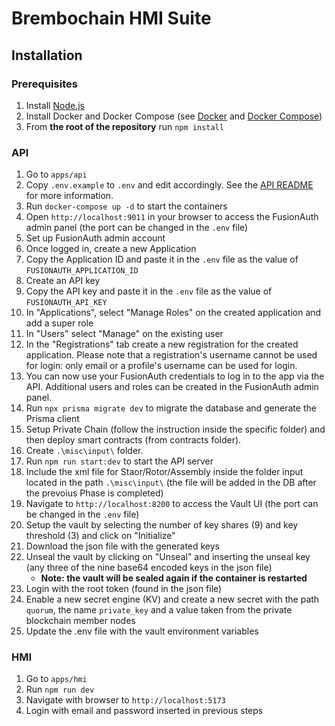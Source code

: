 # Brembochain HMI Suite

## Installation

### Prerequisites

1. Install [Node.js](https://nodejs.org/en/download/)
1. Install Docker and Docker Compose (see [Docker](https://docs.docker.com/install/) and [Docker Compose](https://docs.docker.com/compose/install/))
1. From **the root of the repository** run `npm install`

### API

1. Go to `apps/api`
1. Copy `.env.example` to `.env` and edit accordingly. See the [API README](apps/api/README.md) for more information.
1. Run `docker-compose up -d` to start the containers
1. Open `http://localhost:9011` in your browser to access the FusionAuth admin panel (the port can be changed in the `.env` file)
1. Set up FusionAuth admin account
1. Once logged in, create a new Application
1. Copy the Application ID and paste it in the `.env` file as the value of `FUSIONAUTH_APPLICATION_ID`
1. Create an API key
1. Copy the API key and paste it in the `.env` file as the value of `FUSIONAUTH_API_KEY`
1. In "Applications", select "Manage Roles" on the created application and add a super role
1. In "Users" select "Manage" on the existing user
1. In the "Registrations" tab create a new registration for the created application. Please note that a registration's username cannot be used for login: only email or a profile's username can be used for login.
1. You can now use your FusionAuth credentials to log in to the app via the API. Additional users and roles can be created in the FusionAuth admin panel.
1. Run `npx prisma migrate dev` to migrate the database and generate the Prisma client
1. Setup Private Chain (follow the instruction inside the specific folder) and then deploy smart contracts (from contracts folder).
1. Create `.\misc\input\` folder.
1. Run `npm run start:dev` to start the API server
1. Include the xml file for Staor/Rotor/Assembly inside the folder input located in the path `.\misc\input\` (the file will be added in the DB after the prevoius Phase is completed)
1. Navigate to `http://localhost:8200` to access the Vault UI (the port can be changed in the `.env` file)
1. Setup the vault by selecting the number of key shares (9) and key threshold (3) and click on "Initialize"
1. Download the json file with the generated keys
1. Unseal the vault by clicking on "Unseal" and inserting the unseal key (any three of the nine base64 encoded keys in the json file)
    - **Note: the vault will be sealed again if the container is restarted**
1. Login with the root token (found in the json file)
1. Enable a new secret engine (KV) and create a new secret with the path `quorum`, the name `private_key` and a value taken from the private blockchain member nodes
1. Update the .env file with the vault environment variables

### HMI

1. Go to `apps/hmi`
1. Run `npm run dev`
1. Navigate with browser to `http://localhost:5173`
1. Login with email and password inserted in previous steps
